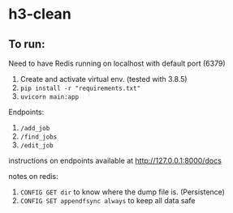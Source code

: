 # h3-clean

## To run: 

Need to have Redis running on localhost with default port (6379)

1. Create and activate virtual env. (tested with 3.8.5)
2. `pip install -r "requirements.txt"`
3. `uvicorn main:app`

Endpoints:
1. `/add_job`
2. `/find_jobs`
3. `/edit_job`

instructions on endpoints available at http://127.0.0.1:8000/docs 

notes on redis: 
1. `CONFIG GET dir` to know where the dump file is. (Persistence)
2. `CONFIG SET appendfsync always` to keep all data safe
